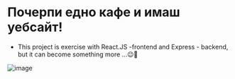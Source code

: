 # Почерпи едно кафе и имаш уебсайт!
- This project is exercise with React.JS -frontend and Express - backend, but it can become something more ...😉🤞



![image](https://github.com/NinaNikolova/sitemine-react/assets/40785979/797f698e-7b27-4374-91c7-1d7f23ffbd93)
